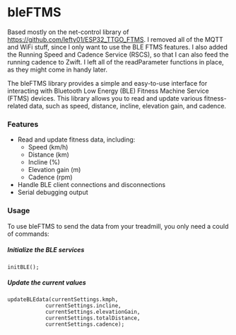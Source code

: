 # bleFTMS

Based mostly on the net-control library of https://github.com/lefty01/ESP32_TTGO_FTMS. I removed all of the MQTT and WiFi stuff, since I only want to use the BLE FTMS features. I also added the Running Speed and Cadence Service (RSCS), so that I can also feed the running cadence to Zwift. I left all of the readParameter functions in place, as they might come in handy later. 

The bleFTMS library provides a simple and easy-to-use interface for interacting with Bluetooth Low Energy (BLE) Fitness Machine Service (FTMS) devices. This library allows you to read and update various fitness-related data, such as speed, distance, incline, elevation gain, and cadence.

### Features
* Read and update fitness data, including:
  * Speed (km/h)
  * Distance (km)
  * Incline (%)
  * Elevation gain (m)
  * Cadence (rpm)
* Handle BLE client connections and disconnections
* Serial debugging output

### Usage
To use bleFTMS to send the data from your treadmill, you only need a could of commands:
##### Initialize the BLE services
    initBLE();

##### Update the current values
    updateBLEdata(currentSettings.kmph, 
                currentSettings.incline, 
                currentSettings.elevationGain, 
                currentSettings.totalDistance, 
                currentSettings.cadence);
